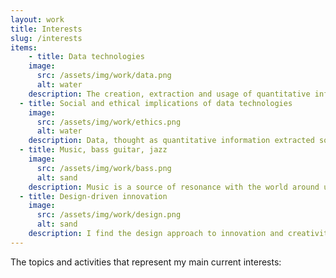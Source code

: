 ```yaml
---
layout: work
title: Interests
slug: /interests
items:
    - title: Data technologies
    image:
      src: /assets/img/work/data.png
      alt: water
    description: The creation, extraction and usage of quantitative information (aka data) is more and more central in our society and it is also one of my main interests. I believe in the natural progression data engineering -> statistics -> machine learning -> deep learning, in terms of topics a practictioner should know, and ideally practically master. In actuality, what I see is an increase of hype around deep learning (misleadingly commercialized as AI) and a decrease of competences and awareness about the origins of data, despite the old and well known saying "garbage in garbage out".
  - title: Social and ethical implications of data technologies
    image:
      src: /assets/img/work/ethics.png
      alt: water
    description: Data, thought as quantitative information extracted somehow somewhere, is often imagined as a raw, "given", material, that can be used as any other resource. I believe instead that any usage of data comes with implications that are both philosophical and sociological, which should be known and addressed.
  - title: Music, bass guitar, jazz
    image:
      src: /assets/img/work/bass.png
      alt: sand
    description: Music is a source of resonance with the world around us, and a source of knowledge about ourselves. For me it mainly took the shape of an electric bass guitar and of jazz, which I am actively studying and engaging with. 
  - title: Design-driven innovation
    image:
      src: /assets/img/work/design.png
      alt: sand
    description: I find the design approach to innovation and creativity really fascinating and effective, especially in business environments where I had the chance to try it, but I am sure it can go well beyond that. I am particularly interested in design thinking, and lately I have been reading more about service design and its comprehensive approach to innovation. 
---
```


The topics and activities that represent my main current interests:
<br />
<br />
